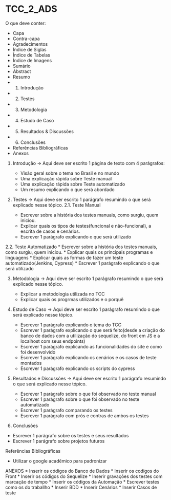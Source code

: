 # TCC_2_ADS

O que deve conter:
  * Capa
  * Contra-capa
  * Agradecimentos
  * Índice de Siglas
  * Índice de Tabelas
  * Índice de Imagens
  * Sumário
  * Abstract
  * Resumo
  * 1. Introdução
  * 2. Testes
  * 3. Metodologia
  * 4. Estudo de Caso
  * 5. Resultados & Discussões
  * 6. Conclusões
  * Referências Bibliográficas
  * Anexos
  
1. Introdução
 -> Aqui deve ser escrito 1 página de texto com 4 parágrafos:
    * Visão geral sobre o tema no Brasil e no mundo
    * Uma explicação rápida sobre Teste manual
    * Uma explicação rápida sobre Teste automatizado
    * Um resumo explicando o que será abordado
 
 2. Testes
  -> Aqui deve ser escrito 1 parágrafo resumindo o que será explicado nesse tópico.
  2.1. Teste Manual
    * Escrever sobre a história dos testes manuais, como surgiu, quem iniciou.
    * Explicar quais os tipos de testes(funcional e não-funcional), a escrita de casos e cenários.
    * Escrever 1 parágrafo explicando o que será utilizado
    
 2.2. Teste Automatizado
    * Escrever sobre a história dos testes manuais, como surgiu, quem iniciou.
    * Explicar quais os principais programas e linguagens
    * Explicar quais as formas de fazer um teste automatizado(Jenkins, Cypress)
    * Escrever 1 parágrafo explicando o que será utilizado 
    
3. Metodologia
  -> Aqui deve ser escrito 1 parágrafo resumindo o que será explicado nesse tópico.
    * Explicar a metodologia utilizada no TCC
    * Explicar quais os progrmas utilizados e o porquê
    
4. Estudo de Caso
  -> Aqui deve ser escrito 1 parágrafo resumindo o que será explicado nesse tópico.
    * Escrever 1 parágrafo explicando o tema do TCC
    * Escrever 1 parágrafo explicando o que será feito(desde a criação do banco de dados com a utilização do sequelize, do front em JS e a localhost com seus endpoints)
    * Escrever 1 parágrafo explicando as funcionalidades do site e como foi desenvolvido
    * Escrever 1 parágrafo explicando os cenários e os casos de teste montados
    * Escrever 1 parágrafo explicando os scripts do cypress
   
 5. Resultados e Discussões
  -> Aqui deve ser escrito 1 parágrafo resumindo o que será explicado nesse tópico.
    * Escrever 1 parágrafo sobre o que foi observado no teste manual
    * Escrever 1 parágrafo sobre o que foi observado no teste automatizado
    * Escrever 1 parágrafo comparando os testes
    * Escrever 1 parágrafo com prós e contras de ambos os testes
    
 6. Conclusões
  * Escrever 1 parágrafo sobre os testes e seus resultados
  * Escrever 1 parágrafo sobre projetos futuros
  
 Referências Bibliográficas
  * Utilizar o google acadêmico para padronizar
  
  ANEXOS
    * Inserir os códigos do Banco de Dados
    * Inserir os codigos do Front
    * Inserir os códigos do Sequelize
    * Inserir gravações dos testes com marcação de tempo
    * Inserir os códigos da Automação
    * Escrever testes como os do traballho
      * Inserir BDD
      * Inserir Cenários
      * Inserir Casos de teste
    

 
 
 
 
 
 
 
 
 
 
 
 
 
 
 
 
 
 
 
 
 
 
 
 
 
 
